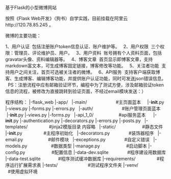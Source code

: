 基于Flask的小型微博网站

按照《Flask Web开发》（狗书）自学实践，目前挂载在阿里云http://120.78.85.245 。

微博的主要功能：

1、用户认证
  包括注册账户token信息认证、账户维护等。
  
2、用户权限
  三个权限：管理员、评论维护员、用户。
  
3、用户资料
  账号拥有个人资料页面，包括gravatar头像、资料编辑器等。
  
4、博客文章
  首页显示即博客文章，支持markdown富文本，可生成博客固定链接，博客修改等功能。
  
5、关注者功能
  支持用户之间关注，首页可选被关注者的微博。
  
6、API服务
  支持客户端获取博客、生成博客、编辑博客功能，并提供账户认证功能，同时可发送json错误信息。
  
PS：注册流程中应有邮箱验证环节，编程中为了测试方便，涉及邮箱验证token信息的流程，被修改为直接跳转到验证页面，不经过email模块发送：）
  

程序结构：
|-flask_web
  |-app/
    |-main/                       #主页面蓝本
      |-__init__.py
      |-views.py
      |-forms.py
      |-errors.py
    |-auth/                       #账户管理页面蓝本
      |-__init__.py
      |-views.py
      |-forms.py
    |-api_1_0/                    #api服务蓝本
      |-__init__.py
      |-authentication.py
      |-decorators.py
      |-errors.py
      |-posts.py
    |-templates/                  #jinja2模版目录 内容略
    |-static/                     #静态文件
    |-__init__.py                 #主程序初始化
    |-decorators.py               #装饰器程序
    |-email.py                    #邮件模块
    |-exceptions.py               #自定义错误
    |-models.py                   #数据类型
  |-manage.py                     #启动脚本
  |-config.py                     #配置信息
  |-data-dev.sqlite               #程序建设用数据库
  |-data-test.sqlite              #程序测试缓冲数据库
  |-requirements/                 #程序运行扩展需求表
  |-tests/                        #测试程序文件夹
  |-venv/                         #使用虚拟环境
